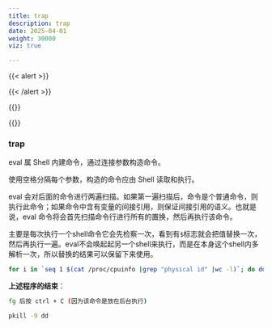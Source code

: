 ```yaml
---
title: trap
description: trap
date: 2025-04-01
weight: 30000
viz: true

---
```


{{< alert >}}



{{< /alert >}}


{{<alert>}}


{{</alert>}}



### trap


eval 属 Shell 内建命令，通过连接参数构造命令。

使用空格分隔每个参数，构造的命令应由 Shell 读取和执行。

eval 会对后面的命令进行两遍扫描。如果第一遍扫描后，命令是个普通命令，则执行此命令；如果命令中含有变量的间接引用，则保证间接引用的语义。也就是说，eval 命令将会首先扫描命令行进行所有的置换，然后再执行该命令。

主要是每次执行一个shell命令它会先检察一次，看到有`$`标志就会把值替换一次，然后再执行一遍。eval不会唤起起另一个shell来执行，而是在本身这个shell内多解析一次，所以替换的结果可以保留下来使用。

```bash
for i in `seq 1 $(cat /proc/cpuinfo |grep "physical id" |wc -l)`; do dd if=/dev/zero of=/dev/null & done
```

**上述程序的结束**：

```bash
fg 后按 ctrl + C (因为该命令是放在后台执行)
```

```bash
pkill -9 dd
```














